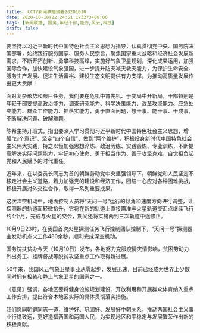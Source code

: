 ```yaml
---
title:  CCTV新闻联播摘要20201010
date: 2020-10-10T22:24:51.173273+08:00
tags: [新闻联播, 服务,年轻干部,能力,风云,科技]
draft: false
---
```


要坚持以习近平新时代中国特色社会主义思想为指导，认真贯彻党中央、国务院决策部署，始终践行<span class="keywords_fund">服务</span>国家、<span class="keywords_fund">服务</span>人民宗旨，聚焦国家重大战略和经济社会发展新需求，不断开拓创新、勇攀<span class="keywords_fund">科技</span>高峰，实施好气象卫星规划，深化成果运用，加强国际合作，加快建设气象强国，进一步提升防灾减灾救灾<span class="keywords_content">能力</span>，为保护生命安全、<span class="keywords_fund">服务</span>生产发展、促进生活富裕、建设生态文明提供有力支撑，为推动高质量发展作出更大贡献！

面对复杂形势和艰巨任务，我们要在危机中育先机、于变局中开新局，干部特别是<span class="keywords_content">年轻干部</span>要提高政治<span class="keywords_content">能力</span>、调查研究<span class="keywords_content">能力</span>、科学决策<span class="keywords_content">能力</span>、改革攻坚<span class="keywords_content">能力</span>、应急处突<span class="keywords_content">能力</span>、群众工作<span class="keywords_content">能力</span>、抓落实<span class="keywords_content">能力</span>，勇于直面问题，想干事、能干事、干成事，不断解决问题、破解难题。

陈希主持开班式，指出要深入学习贯彻习近平新时代中国特色社会主义思想，增强“四个意识”、坚定“四个自信”、做到“两个维护”，积极投身新时代中国特色社会主义伟大实践，持之以恒加强思想淬炼、政治历练、实践锻炼、专业训练，不断提高解决实际问题<span class="keywords_content">能力</span>，牢记初心使命、勇于担当作为、善于攻坚克难，自觉担负起党和人民赋予的时代重任。

近年来，在以委员长同志为首的朝鲜劳动党中央坚强领导下，朝鲜党和人民坚定不移走社会主义道路，着力加强党的建设和经济工作，团结一心应对各种困难挑战，积极开展对外交往合作，取得一系列重要成果。

这次深空机动中，地面控制人员将“天问一号”运行的倾角和速度方向进行调整，让探测器的轨道面轻微抬升，它将在新的轨道上直接瞄准与火星轨道交汇点继续飞行约4个月，完成与火星的交会，期间还将实施两到三次轨道中途修正。

10月9日23时，在我国首次火星探测任务飞行控制团队控制下，“天问一号”探测器主发动机点火工作480余秒，顺利完成深空机动。

国务院扶贫办今天（10月10日）发布，各地努力克服疫情灾情影响，贫困劳动力外出务工、挂牌督战等脱贫攻坚重点工作取得新进展。

50年来，我国<span class="keywords_content">风云</span>气象卫星事业从零起步，发展迅速，目前已经成为世界上少数同时拥有极轨和静止气象卫星的国家之一。

《意见》强调，各地区要将健身设施规划建设、开放利用和开展群众体育纳入重点工作安排，提出符合本地区实际的具体贯彻落实措施。

我们愿同朝鲜同志一道，维护好、巩固好、发展好中朝关系，推动两国社会主义事业行稳致远，更好造福两国和两国人民，为实现地区和平稳定与发展繁荣作出新的积极贡献。
